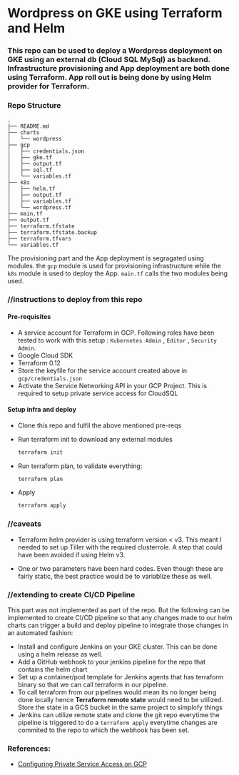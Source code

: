 # Wordpress on GKE using Terraform and Helm

### This repo can be used to deploy a Wordpress deployment on GKE using an external db (Cloud SQL MySql) as backend. Infrastructure provisioning and App deployment are both done using Terraform. App roll out is being done by using Helm provider for Terraform.

### Repo Structure

```
.
├── README.md
├── charts
│   └── wordpress
├── gcp
│   ├── credentials.json
│   ├── gke.tf
│   ├── output.tf
│   ├── sql.tf
│   └── variables.tf
├── k8s
│   ├── helm.tf
│   ├── output.tf
│   ├── variables.tf
│   └── wordpress.tf
├── main.tf
├── output.tf
├── terraform.tfstate
├── terraform.tfstate.backup
├── terraform.tfvars
└── variables.tf
```

The provisioning part and the App deployment is segragated using modules. the `gcp` module is used for provisioning infrastructure while the `k8s` module is used to deploy the App. `main.tf` calls the two modules being used.


### //instructions to deploy from this repo

#### Pre-requisites
-   A service account for Terraform in GCP. Following roles have been tested to work with this setup : `Kubernetes Admin` , `Editor` , `Security Admin`.
-   Google Cloud SDK
-   Terraform 0.12
-   Store the keyfile for the service account created above in `gcp/credentials.json`
-   Activate the Service Networking API in your GCP Project. This is required to setup private service access for CloudSQL


#### Setup infra and deploy
- Clone this repo and fulfil the above mentioned pre-reqs
- Run terraform init to download any external modules
  ```bash
  terraform init
  ```
- Run terraform plan, to validate everything:
  ```bash
  terraform plan
  ```

- Apply
  ```bash
  terraform apply
  ```

### //caveats
- Terraform helm provider is using terraform version < v3. This meant I needed to set up Tiller with the required clusterrole. A step that could have been avoided if using Helm v3.

- One or two parameters have been hard codes. Even though these are fairly static, the best practice would be to variablize these as well.




### //extending to create CI/CD Pipeline

This part was not implemented as part of the repo. But the following can be implemented to create CI/CD pipeline so that any changes made to our helm charts can trigger a build and deploy pipeline to integrate those changes in an automated fashion:

- Install and configure Jenkins on your GKE cluster. This can be done using a helm release as well.
- Add a GitHub webhook to your jenkins pipeline for the repo that contains the helm chart
- Set up a container/pod template for Jenkins agents that has terraform binary so that we can call terraform in our pipeline.
- To call terraform from our pipelines would mean its no longer being done locally hence **Terraform remote state** would need to be utilized. Store the state in a GCS bucket in the same project to simplofy things
- Jenkins can utilize remote state and clone the git repo everytime the pipeline is triggered to do a `terraform apply` everytime changes are commited to the repo to which the webhook has been set.








### References:
- [Configuring Private Service Access on GCP](https://cloud.google.com/vpc/docs/configure-private-services-access)